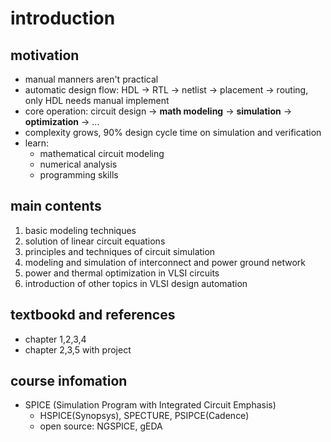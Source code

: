# introduction

## motivation
- manual manners aren't practical
- automatic design flow: HDL -> RTL -> netlist -> placement -> routing, only HDL needs manual implement
- core operation: circuit design -> **math modeling** -> **simulation** -> **optimization** -> ...
- complexity grows, 90% design cycle time on simulation and verification
- learn:
    - mathematical circuit modeling
    - numerical analysis
    - programming skills


## main contents
1. basic modeling techniques
2. solution of linear circuit equations
3. principles and techniques of circuit simulation
4. modeling and simulation of interconnect and power ground network
5. power and thermal optimization in VLSI circuits
6. introduction of other topics in VLSI design automation

## textbookd and references
- chapter 1,2,3,4
- chapter 2,3,5 with project

## course infomation
- SPICE (Simulation Program with Integrated Circuit Emphasis)
    - HSPICE(Synopsys), SPECTURE, PSIPCE(Cadence)
    - open source: NGSPICE, gEDA


